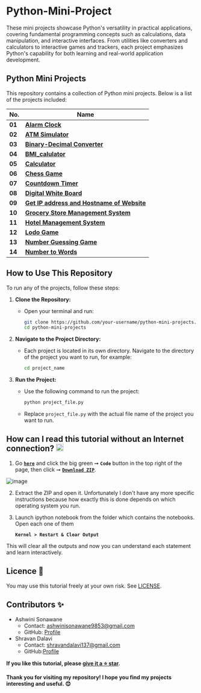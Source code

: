 
# Python-Mini-Project

These mini projects showcase Python's versatility in practical applications, covering fundamental programming concepts such as calculations, data manipulation, and interactive interfaces. From utilities like converters and calculators to interactive games and trackers, each project emphasizes Python's capability for both learning and real-world application development.


## Python Mini Projects

This repository contains a collection of Python mini projects. Below is a list of the projects included:


| **No.** | **Name** | 
| ------- | -------- | 
|	**01**	| **[Alarm Clock](https://github.com/SonawaneAshwini/Simple-Python-Mini-Projects/tree/main/Alarm%20Clock)** |
|  **02** | **[ATM Simulator](https://github.com/SonawaneAshwini/Simple-Python-Mini-Projects/tree/main/ATM%20Simulator)** |
|  **03** | **[Binary-Decimal Converter](https://github.com/SonawaneAshwini/Simple-Python-Mini-Projects/tree/main/Binary-Decimal%20Converter)** |
|  **04** | **[BMI_calulator](https://github.com/SonawaneAshwini/Simple-Python-Mini-Projects/tree/main/BMI_calulator)** |
|  **05** | **[Calculator](https://github.com/SonawaneAshwini/Simple-Python-Mini-Projects/tree/main/Calculator)** |
|  **06** | **[Chess Game](https://github.com/SonawaneAshwini/Simple-Python-Mini-Projects/tree/main/Chess%20Game)** |
|  **07** | **[Countdown Timer](https://github.com/SonawaneAshwini/Simple-Python-Mini-Projects/tree/main/Countdown%20timer)** |
|  **08** | **[Digital White Board](https://github.com/SonawaneAshwini/Simple-Python-Mini-Projects/tree/main/Digital%20White%20Board)** |
|  **09** | **[Get IP address and Hostname of Website](https://github.com/SonawaneAshwini/Simple-Python-Mini-Projects/tree/main/Get%20IP%20address%20and%20Hostname%20of%20Website)** |
|  **10** | **[Grocery Store Management System](https://github.com/SonawaneAshwini/Simple-Python-Mini-Projects/tree/main/Grocery%20Store%20Management%20System)** |
|  **11** | **[Hotel Management System](https://github.com/SonawaneAshwini/Simple-Python-Mini-Projects/tree/main/Hotel%20Management%20System)** |
|  **12** | **[Lodo Game](https://github.com/SonawaneAshwini/Simple-Python-Mini-Projects/tree/main/Ludo%20Game)** |
|  **13** | **[Number Guessing Game](https://github.com/SonawaneAshwini/Simple-Python-Mini-Projects/tree/main/Number%20Guessing%20Game)** |
|  **14** | **[Number to Words](https://github.com/SonawaneAshwini/Simple-Python-Mini-Projects/tree/main/Number%20to%20Words)** |




## How to Use This Repository

To run any of the projects, follow these steps:

1. **Clone the Repository:**
   - Open your terminal and run:
     ```sh
     git clone https://github.com/your-username/python-mini-projects.git
     cd python-mini-projects
     ```

2. **Navigate to the Project Directory:**
   - Each project is located in its own directory. Navigate to the directory of the project you want to run, for example:
     ```sh
     cd project_name

     ```

3. **Run the Project:**
   - Use the following command to run the project:
     ```sh
     python project_file.py
     ```
   - Replace `project_file.py` with the actual file name of the project you want to run.




## How can I read this tutorial without an Internet connection? <img alt="GIF" src="https://github.com/TheDudeThatCode/TheDudeThatCode/blob/master/Assets/hmm.gif" width="20" />

1. Go [**`here`**](https://github.com/SonawaneAshwini/Simple-Python-Mini-Projects) and click the big green ➞  **`Code`** button in the top right of the page, then click ➞ [**`Download ZIP`**](https://github.com/SonawaneAshwini/Simple-Python-Mini-Projects/archive/refs/heads/main.zip).

  ![image](https://github.com/SonawaneAshwini/Simple-Python-Mini-Projects/assets/172588428/9d3dfb79-474e-4a0a-af5b-1e3ff3a784ef)



2. Extract the ZIP and open it. Unfortunately I don't have any more specific instructions because how exactly this is done depends on which operating system you run.
    
3. Launch ipython notebook from the folder which contains the notebooks. Open each one of them
  
    **`Kernel > Restart & Clear Output`**
    
This will clear all the outputs and now you can understand each statement and learn interactively.



## Licence 📜

You may use this tutorial freely at your own risk. See [LICENSE](https://github.com/SonawaneAshwini/Simple-Python-Mini-Projects/blob/main/LICENSE).




## Contributors ✨


- Ashwini Sonawane
  - Contact: ashwinisonawane9853@gmail.com
  - GitHub: [Profile](https://github.com/SonawaneAshwini)
- Shravan Dalavi
  - Contact: shravandalavi137@gmail.com
  - GitHub:[Profile]( https://github.com/ShravanDalavi)





**If you like this tutorial, please [give it a ⭐ star](https://github.com/SonawaneAshwini/Simple-Python-Mini-Projects).**

**Thank you for visiting my repository! I hope you find my projects interesting and useful. 😊**



